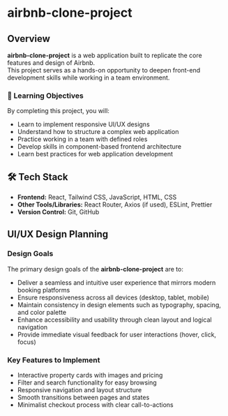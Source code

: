 # airbnb-clone-project

## Overview

**airbnb-clone-project** is a web application built to replicate the core features and design of Airbnb.  
This project serves as a hands-on opportunity to deepen front-end development skills while working in a team environment.

### 🎯 Learning Objectives

By completing this project, you will:

- Learn to implement responsive UI/UX designs  
- Understand how to structure a complex web application  
- Practice working in a team with defined roles  
- Develop skills in component-based frontend architecture  
- Learn best practices for web application development  

## 🛠 Tech Stack

- **Frontend:** React, Tailwind CSS, JavaScript, HTML, CSS  
- **Other Tools/Libraries:** React Router, Axios (if used), ESLint, Prettier  
- **Version Control:** Git, GitHub

   
## UI/UX Design Planning

### Design Goals

The primary design goals of the **airbnb-clone-project** are to:

- Deliver a seamless and intuitive user experience that mirrors modern booking platforms
- Ensure responsiveness across all devices (desktop, tablet, mobile)
- Maintain consistency in design elements such as typography, spacing, and color palette
- Enhance accessibility and usability through clean layout and logical navigation
- Provide immediate visual feedback for user interactions (hover, click, focus)

### Key Features to Implement

- Interactive property cards with images and pricing
- Filter and search functionality for easy browsing
- Responsive navigation and layout structure
- Smooth transitions between pages and states
- Minimalist checkout process with clear call-to-actions
